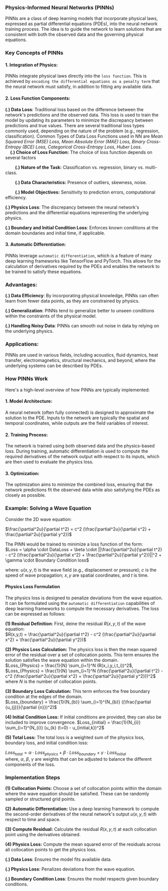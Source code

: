### Physics-Informed Neural Networks (PINNs) 
PINNs are a class of deep learning models that incorporate physical laws, expressed as partial differential equations (PDEs), into the neural network training process. 
The idea is to guide the network to learn solutions that are consistent with both the observed data and the governing physical equations.

### Key Concepts of PINNs
#### 1. Integration of Physics:
PINNs integrate physical laws directly into the ``loss function``. This is achieved by ``encoding the differential equations as a penalty term`` that the neural network must satisfy, in addition to fitting any available data.

#### 2. Loss Function Components:
__(.) Data Loss__: Traditional loss based on the difference between the network's predictions and the observed data. This loss is used to train the model by updating its parameters to minimize the discrepancy between predictions and true values. 
There are several traditional loss types commonly used, depending on the nature of the problem (e.g., regression, classification). Common Types of Data Loss Functions used in NN are _Mean Squared Error (MSE) Loss,
Mean Absolute Error (MAE) Loss, Binary Cross-Entropy (BCE) Loss, Categorical Cross-Entropy Loss, Huber Loss_. \
&nbsp; &nbsp;   __(.) Choice of Loss Function:__ The choice of loss function depends on several factors

&nbsp; &nbsp; &nbsp; &nbsp; __(.) Nature of the Task:__ Classification vs. regression, binary vs. multi-class.

&nbsp; &nbsp; &nbsp; &nbsp; __(.) Data Characteristics:__ Presence of outliers, skewness, noise.

&nbsp; &nbsp; &nbsp; &nbsp; __(.) Model Objectives:__ Sensitivity to prediction errors, computational efficiency.

__(.) Physics Loss__: The discrepancy between the neural network's predictions and the differential equations representing the underlying physics. 

__(.) Boundary and Initial Condition Loss__: Enforces known conditions at the domain boundaries and initial time, if applicable. 

#### 3. Automatic Differentiation:

PINNs leverage ``automatic differentiation``, which is a feature of many deep learning frameworks like TensorFlow and PyTorch. This allows for the calculation of 
derivatives required by the PDEs and enables the network to be trained to satisfy these equations.

### Advantages:
__(.) Data Efficiency__: By incorporating physical knowledge, PINNs can often learn from fewer data points, as they are constrained by physics.

__(.) Generalization__: PINNs tend to generalize better to unseen conditions within the constraints of the physical model.

__(.) Handling Noisy Data__: PINNs can smooth out noise in data by relying on the underlying physics.

### Applications:
PINNs are used in various fields, including acoustics, fluid dynamics, heat transfer, electromagnetics, structural mechanics, and beyond, where the underlying systems can be described by PDEs.

### How PINNs Work
Here's a high-level overview of how PINNs are typically implemented:

#### 1. Model Architecture:
A neural network (often fully connected) is designed to approximate the solution to the PDE. Inputs to the network are typically the spatial and temporal coordinates, while outputs are the field variables of interest.

#### 2. Training Process:
The network is trained using both observed data and the physics-based loss. During training, automatic differentiation is used to compute the required derivatives of the network output with respect to its inputs, which are then used to evaluate the physics loss.

#### 3. Optimization:
The optimization aims to minimize the combined loss, ensuring that the network predictions fit the observed data while also satisfying the PDEs as closely as possible.


### Example: Solving a Wave Equation
Consider the 2D wave equation:

$\frac{\partial^2u}{\partial t^2} = c^2 (\frac{\partial^2u}{\partial x^2} + \frac{\partial^2u}{\partial y^2})$

The PINN would be trained to minimize a loss function of the form: \
$Loss = \alpha \cdot DataLoss + \beta \cdot ||\frac{\partial^2u}{\partial t^2} - c^2 (\frac{\partial^2u}{\partial x^2} + \frac{\partial^2u}{\partial y^2})||^2 + \gamma \cdot Boundary Condition loss$

where:
$u(x,y,t)$ is the wave field (e.g., displacement or pressure); $c$ is the speed of wave propagation; $x,y$  are spatial coordinates, and $t$ is time.

#### Physics Loss Formulation
The physics loss is designed to penalize deviations from the wave equation. It can be formulated using the ``automatic differentiation`` capabilities of deep learning frameworks to
compute the necessary derivatives. The loss can be expressed as follows:

__(1) Residual Definition__: First, deine the residual $R(x,y,t)$ of the wave equation: \
$R(x,y,t) = \frac{\partial^2u}{\partial t^2} - c^2 (\frac{\partial^2u}{\partial x^2} + \frac{\partial^2u}{\partial y^2})$

__(2) Physics Loss Calculation:__ The physics loss is then the mean squared error of the residual over a set of collocation points. This term ensures the solution satisfies the wave equation within the domain. \
$Loss_{Physics} = \frac{1}{N} \sum_{i=1}^N (R(x_i,y_i,t_i))^2$, \
$Loss_{Physics} = \frac{1}{N} \sum_{i=1}^N (\frac{\partial^2u}{\partial t^2} - c^2 (\frac{\partial^2u}{\partial x^2} + \frac{\partial^2u}{\partial y^2}))^2$ \
where $N$ is the number of collocation points.

__(3) Boundary Loss Calculation:__ This term enforces the free boundary condition at the edges of the domain. \
$Loss_{boundary} = \frac{1}{N_{b}} \sum_{i=1}^{N_{b}} ((\frac{\partial {u_{j}}}{\partial {n}})^2)$

__(4) Initial Condition Loss:__ If initial conditions are provided, they can also be included to improve convergence.
$Loss_{initial} = \frac{1}{N_{i}} \sum_{i=1}^{N_{i}} (u_{k} (t=0) -  u_{initial,k})^2$

__(5) Total Loss:__ The total loss is a weighted sum of the physics loss, boundary loss, and initial condition loss:

$Loss_{total} = \alpha \cdot Loss_{physics} + \beta \cdot Loss_{boundary} + \gamma \cdot Loss_{initial}$ \
where, $\alpha$, $\beta$, $\gamma$ are weights that can be adjusted to balance the different components of the loss.


### Implementation Steps
__(1) Collocation Points:__ Choose a set of collocation points within the domain where the wave equation should be satisfied. These can be randomly sampled or structured grid points.

__(2) Automatic Differentiation:__ Use a deep learning framework to compute the second-order derivatives of the neural network's output $u(x,y,t)$ with respect to time and space. 

__(3) Compute Residual:__ Calculate the residual $R(x,y,t)$ at each collocation point using the derivatives obtained.

__(4) Physics Loss:__ Compute the mean squared error of the residuals across all collocation points to get the physics loss.



__(.) Data Loss__: Ensures the model fits available data.

__(.) Physics Loss__: Penalizes deviations from the wave equation.

__(.) Boundary Condition Loss__: Ensures the model respects given boundary conditions.




